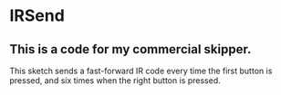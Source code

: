 # IRSend
This is a code for my commercial skipper.
----
This sketch sends a fast-forward IR code every time the first button is pressed, and six times when the right button is pressed.